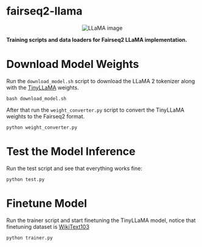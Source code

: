 # fairseq2-llama
<p align="center">
  <img src="https://github.com/Efrainq07/fairseq2-llama/assets/33973526/4067c926-c5ed-46e9-a037-bc3a74e9f423" alt="LLaMA image"/>
</p>

**Training scripts and data loaders for Fairseq2 LLaMA implementation.**

# Download Model Weights
Run the `download_model.sh` script to download the LLaMA 2 tokenizer along with the [TinyLLaMA](https://github.com/jzhang38/TinyLlama) weights. 
```
bash download_model.sh
```
After that run the `weight_converter.py` script to convert the TinyLLaMA weights to the Fairseq2 format.
```
python weight_converter.py
```

# Test the Model Inference
Run the test script and see that everything works fine:
```
python test.py
```

# Finetune Model
Run the trainer script and start finetuning the TinyLLaMA model, notice that finetuning dataset is [WikiText103](https://paperswithcode.com/dataset/wikitext-103)
```
python trainer.py
```
